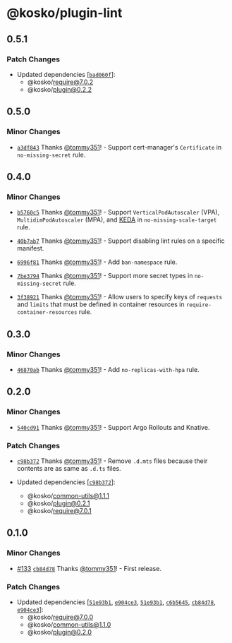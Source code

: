 # @kosko/plugin-lint

## 0.5.1

### Patch Changes

- Updated dependencies [[`bad060f`](https://github.com/tommy351/kosko/commit/bad060f4ad7430ce00e287b0cfe4ee2d9ca678a1)]:
  - @kosko/require@7.0.2
  - @kosko/plugin@0.2.2

## 0.5.0

### Minor Changes

- [`a3df843`](https://github.com/tommy351/kosko/commit/a3df84318b440a357c3e5f18eee18521dfa05065) Thanks [@tommy351](https://github.com/tommy351)! - Support cert-manager's `Certificate` in `no-missing-secret` rule.

## 0.4.0

### Minor Changes

- [`b5760c5`](https://github.com/tommy351/kosko/commit/b5760c56ae18039ae52d55fd01306f50ff36ef0b) Thanks [@tommy351](https://github.com/tommy351)! - Support `VerticalPodAutoscaler` (VPA), `MultidimPodAutoscaler` (MPA), and [KEDA](https://keda.sh/) in `no-missing-scale-target` rule.

- [`40b7ab7`](https://github.com/tommy351/kosko/commit/40b7ab7691e2e1995f4d2d58fafea31044c9b894) Thanks [@tommy351](https://github.com/tommy351)! - Support disabling lint rules on a specific manifest.

- [`6996f81`](https://github.com/tommy351/kosko/commit/6996f8190ff47e633b5fecb41c00f39bad6aaf66) Thanks [@tommy351](https://github.com/tommy351)! - Add `ban-namespace` rule.

- [`7be3794`](https://github.com/tommy351/kosko/commit/7be3794ccc67ebc54a1f87568fe5cd083f716eeb) Thanks [@tommy351](https://github.com/tommy351)! - Support more secret types in `no-missing-secret` rule.

- [`3f38921`](https://github.com/tommy351/kosko/commit/3f38921fee4a0c5d4baddfdcb61afb5bd746ded3) Thanks [@tommy351](https://github.com/tommy351)! - Allow users to specify keys of `requests` and `limits` that must be defined in container resources in `require-container-resources` rule.

## 0.3.0

### Minor Changes

- [`46870ab`](https://github.com/tommy351/kosko/commit/46870ab0bd137fa4c70d9ee74fee45ed12c1e4a2) Thanks [@tommy351](https://github.com/tommy351)! - Add `no-replicas-with-hpa` rule.

## 0.2.0

### Minor Changes

- [`540cd91`](https://github.com/tommy351/kosko/commit/540cd9102773892d43c874e47269e4251e47db99) Thanks [@tommy351](https://github.com/tommy351)! - Support Argo Rollouts and Knative.

### Patch Changes

- [`c98b372`](https://github.com/tommy351/kosko/commit/c98b372430983a66c4a78e9358ac26c2cd342718) Thanks [@tommy351](https://github.com/tommy351)! - Remove `.d.mts` files because their contents are as same as `.d.ts` files.

- Updated dependencies [[`c98b372`](https://github.com/tommy351/kosko/commit/c98b372430983a66c4a78e9358ac26c2cd342718)]:
  - @kosko/common-utils@1.1.1
  - @kosko/plugin@0.2.1
  - @kosko/require@7.0.1

## 0.1.0

### Minor Changes

- [#133](https://github.com/tommy351/kosko/pull/133) [`cb84d78`](https://github.com/tommy351/kosko/commit/cb84d786f30ef0ef09e9d4b7dfc33b74f7e7cc49) Thanks [@tommy351](https://github.com/tommy351)! - First release.

### Patch Changes

- Updated dependencies [[`51e93b1`](https://github.com/tommy351/kosko/commit/51e93b134a0f1bf4e05e5d7b9684f1e1cf068edb), [`e904ce3`](https://github.com/tommy351/kosko/commit/e904ce313295d4737ed9bf0d711c26c53f63fd88), [`51e93b1`](https://github.com/tommy351/kosko/commit/51e93b134a0f1bf4e05e5d7b9684f1e1cf068edb), [`c6b5645`](https://github.com/tommy351/kosko/commit/c6b5645ad98f9121c555e5749f2c5ca95ba861a2), [`cb84d78`](https://github.com/tommy351/kosko/commit/cb84d786f30ef0ef09e9d4b7dfc33b74f7e7cc49), [`e904ce3`](https://github.com/tommy351/kosko/commit/e904ce313295d4737ed9bf0d711c26c53f63fd88)]:
  - @kosko/require@7.0.0
  - @kosko/common-utils@1.1.0
  - @kosko/plugin@0.2.0
